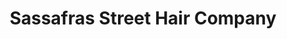 ---
title: "Sassafras Street Hair Company"
url: /erie/sassafras-street-hair-company/
shop: hairdresser
---